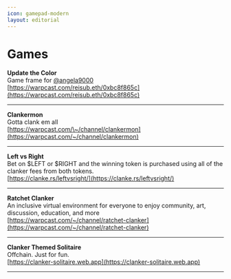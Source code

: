 ```yaml
---
icon: gamepad-modern
layout: editorial
---
```


# Games

**Update the Color**\
Game frame for <a href="https://warpcast.com/angela9000">@angela9000</a>\
[https://warpcast.com/reisub.eth/0xbc8f865c](https://warpcast.com/reisub.eth/0xbc8f865c)

***

**Clankermon**\
Gotta clank em all\
[https://warpcast.com/\~/channel/clankermon](https://warpcast.com/~/channel/clankermon)

***

**Left vs Right**\
Bet on $LEFT or $RIGHT and the winning token is purchased using all of the clanker fees from both tokens.\
[https://clanke.rs/leftvsright/](https://clanke.rs/leftvsright/)

***

**Ratchet Clanker**\
An inclusive virtual environment for everyone to enjoy community, art, discussion, education, and more\
[https://warpcast.com/~/channel/ratchet-clanker](https://warpcast.com/~/channel/ratchet-clanker)

***

**Clanker Themed Solitaire**\
Offchain. Just for fun.\
[https://clanker-solitaire.web.app](https://clanker-solitaire.web.app)

***
